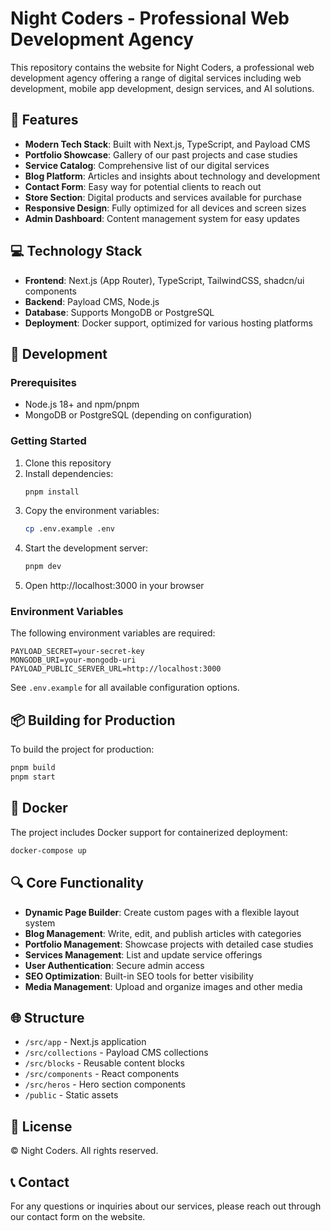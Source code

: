 # Night Coders - Professional Web Development Agency

This repository contains the website for Night Coders, a professional web development agency offering a range of digital services including web development, mobile app development, design services, and AI solutions.

## 🚀 Features

- **Modern Tech Stack**: Built with Next.js, TypeScript, and Payload CMS
- **Portfolio Showcase**: Gallery of our past projects and case studies
- **Service Catalog**: Comprehensive list of our digital services
- **Blog Platform**: Articles and insights about technology and development
- **Contact Form**: Easy way for potential clients to reach out
- **Store Section**: Digital products and services available for purchase
- **Responsive Design**: Fully optimized for all devices and screen sizes
- **Admin Dashboard**: Content management system for easy updates

## 💻 Technology Stack

- **Frontend**: Next.js (App Router), TypeScript, TailwindCSS, shadcn/ui components
- **Backend**: Payload CMS, Node.js
- **Database**: Supports MongoDB or PostgreSQL
- **Deployment**: Docker support, optimized for various hosting platforms

## 🔧 Development

### Prerequisites

- Node.js 18+ and npm/pnpm
- MongoDB or PostgreSQL (depending on configuration)

### Getting Started

1. Clone this repository
2. Install dependencies:
   ```bash
   pnpm install
   ```
3. Copy the environment variables:
   ```bash
   cp .env.example .env
   ```
4. Start the development server:
   ```bash
   pnpm dev
   ```
5. Open http://localhost:3000 in your browser

### Environment Variables

The following environment variables are required:

```
PAYLOAD_SECRET=your-secret-key
MONGODB_URI=your-mongodb-uri
PAYLOAD_PUBLIC_SERVER_URL=http://localhost:3000
```

See `.env.example` for all available configuration options.

## 📦 Building for Production

To build the project for production:

```bash
pnpm build
pnpm start
```

## 🐳 Docker

The project includes Docker support for containerized deployment:

```bash
docker-compose up
```

## 🔍 Core Functionality

- **Dynamic Page Builder**: Create custom pages with a flexible layout system
- **Blog Management**: Write, edit, and publish articles with categories
- **Portfolio Management**: Showcase projects with detailed case studies
- **Services Management**: List and update service offerings
- **User Authentication**: Secure admin access
- **SEO Optimization**: Built-in SEO tools for better visibility
- **Media Management**: Upload and organize images and other media

## 🌐 Structure

- `/src/app` - Next.js application
- `/src/collections` - Payload CMS collections
- `/src/blocks` - Reusable content blocks
- `/src/components` - React components
- `/src/heros` - Hero section components
- `/public` - Static assets

## 📝 License

© Night Coders. All rights reserved.

## 📞 Contact

For any questions or inquiries about our services, please reach out through our contact form on the website.
